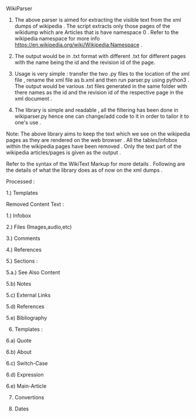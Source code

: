 WikiParser

1. The above parser is aimed for extracting the visible text from the xml dumps of wikipedia . The script extracts only those pages of the wikidump which are Articles that is have namespace 0 . Refer to the wikipedia namespace for more info https://en.wikipedia.org/wiki/Wikipedia:Namespace .

2. The output would be in .txt format with different .txt for different pages with the name being the id and the revision id of the page. 

3. Usage is very simple : transfer the two .py files to the location of the xml file , rename the xml file as b.xml and then run parser.py using python3 . The output would be various .txt files generated in the same folder with there names as the id and the revision id of the respective page in the xml document .

4. The library is simple and readable , all the filtering has been done in wikiparser.py hence one can change/add code to it in order to tailor it to one's use .

Note: The above library aims to keep the text which we see on the wikipedia pages as they are rendered on the web browser . All the tables/infobox within the wikipedia pages have been removed . Only the text part of the wikipedia articles/pages is given as the output .


Refer to the syntax of the WikiText Markup for more details .
Following are the details of what the library does as of now on the xml dumps .

Processed :

1.) Templates

Removed Content Text :

1.) Infobox

2.) Files (Images,audio,etc)

3.) Comments

4.) References

5.) Sections :

5.a.) See Also Content
		
5.b) Notes

5.c) External Links

5.d) References

5.e) Bibliography

6) Templates :

6.a) Quote

6.b) About

6.c) Switch-Case

6.d) Expression

6.e) Main-Article 

7) Convertions

8) Dates

